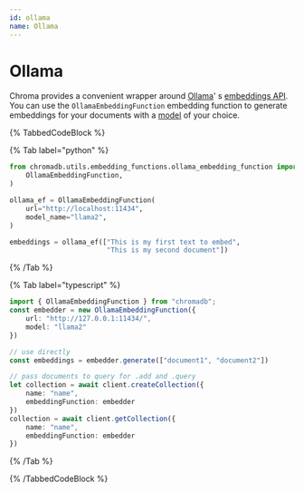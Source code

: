 ```yaml
---
id: ollama
name: Ollama
---
```


# Ollama

Chroma provides a convenient wrapper around [Ollama](https://github.com/ollama/ollama)'
s [embeddings API](https://github.com/ollama/ollama/blob/main/docs/api.md#generate-embeddings). You can use
the `OllamaEmbeddingFunction` embedding function to generate embeddings for your documents with
a [model](https://github.com/ollama/ollama?tab=readme-ov-file#model-library) of your choice.

{% TabbedCodeBlock  %}

{% Tab label="python" %}

```python
from chromadb.utils.embedding_functions.ollama_embedding_function import (
    OllamaEmbeddingFunction,
)

ollama_ef = OllamaEmbeddingFunction(
    url="http://localhost:11434",
    model_name="llama2",
)

embeddings = ollama_ef(["This is my first text to embed",
                        "This is my second document"])
```

{% /Tab %}

{% Tab label="typescript" %}

```typescript
import { OllamaEmbeddingFunction } from "chromadb";
const embedder = new OllamaEmbeddingFunction({
    url: "http://127.0.0.1:11434/",
    model: "llama2"
})

// use directly
const embeddings = embedder.generate(["document1", "document2"])

// pass documents to query for .add and .query
let collection = await client.createCollection({
    name: "name",
    embeddingFunction: embedder
})
collection = await client.getCollection({
    name: "name",
    embeddingFunction: embedder
})
```

{% /Tab %}

{% /TabbedCodeBlock %}

